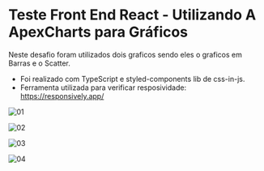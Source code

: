 # Teste Front End React - Utilizando A ApexCharts para Gráficos

Neste desafio foram utilizados dois graficos sendo eles o graficos em Barras e o Scatter.

- Foi realizado com TypeScript e styled-components lib de css-in-js.
- Ferramenta utilizada para verificar resposividade: https://responsively.app/

![01](https://user-images.githubusercontent.com/39178001/173680066-ebacddfb-e090-4f96-8d4a-c36a96b2b40a.png)

![02](https://user-images.githubusercontent.com/39178001/173680109-51b78e58-4904-40e2-8ae7-ba271438e815.png)

![03](https://user-images.githubusercontent.com/39178001/173680158-5b039e69-caf0-464d-9858-22973fd6a6d1.png)

![04](https://user-images.githubusercontent.com/39178001/173680192-e2b812c9-9d75-417f-9ba6-b175dfc2c1c4.png)
